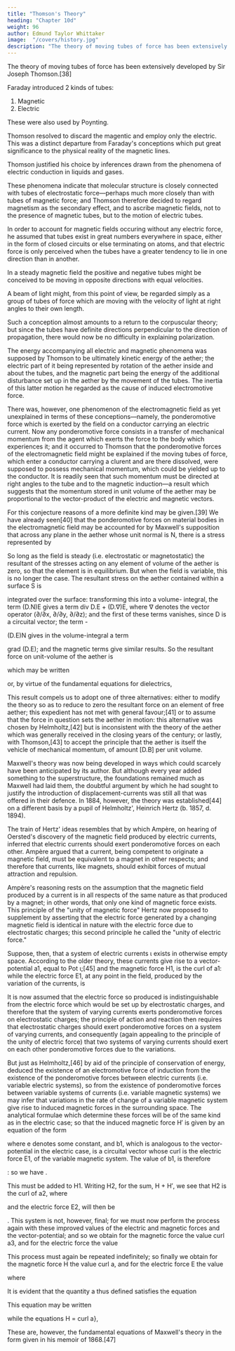 ```yaml
---
title: "Thomson's Theory"
heading: "Chapter 10d"
weight: 96
author: Edmund Taylor Whittaker
image:  "/covers/history.jpg"
description: "The theory of moving tubes of force has been extensively developed by Sir Joseph Thomson."
---
```



The theory of moving tubes of force has been extensively developed by Sir Joseph Thomson.[38] 

Faraday introduced 2 kinds of tubes:

1. Magnetic
2. Electric

These were also used by Poynting.

Thomson resolved to discard the magentic and employ only the electric. This was a distinct departure from Faraday's conceptions which put great significance to the physical reality of the magnetic lines.

Thomson justified his choice by inferences drawn from the phenomena of electric conduction in liquids and gases.

These phenomena indicate that molecular structure is closely connected with tubes of electrostatic force—perhaps much more closely than with tubes of magnetic force; and Thomson therefore decided to regard magnetism as the secondary effect, and to ascribe magnetic fields, not to the presence of magnetic tubes, but to the motion of electric tubes. 

In order to account for magnetic fields occuring without any electric force, he assumed that tubes exist in great numbers everywhere in space, either in the form of closed circuits or else terminating on atoms, and that electric force is only perceived when the tubes have a greater tendency to lie in one direction than in another. 

In a steady magnetic field the positive and negative tubes might be conceived to be moving in opposite directions with equal velocities.

A beam of light might, from this point of view, be regarded simply as a group of tubes of force which are moving with the velocity of light at right angles to their own length. 

Such a conception almost amounts to a return to the corpuscular theory; but since the tubes have definite directions perpendicular to the direction of propagation, there would now be no difficulty in explaining polarization.

The energy accompanying all electric and magnetic phenomena was supposed by Thomson to be ultimately kinetic energy of the aether; the electric part of it being represented by rotation of the aether inside and about the tubes, and the magnetic part being the energy of the additional disturbance set up in the aether by the movement of the tubes. The inertia of this latter motion he regarded as the cause of induced electromotive force.

There was, however, one phenomenon of the electromagnetic field as yet unexplained in terms of these conceptions—namely, the ponderomotive force which is exerted by the field on a conductor carrying an electric current. Now any ponderomotive force consists in a transfer of mechanical momentum from the agent which exerts the force to the body which experiences it; and it occurred to Thomson that the ponderomotive forces of the electromagnetic field might be explained if the moving tubes of force, which enter a conductor carrying a clurent and are there dissolved, were supposed to possess mechanical momentum, which could be yielded up to the conductor. It is readily seen that such momentum must be directed at right angles to the tube and to the magnetic induction—a result which suggests that the momentum stored in unit volume of the aether may be proportional to the vector-product of the electric and magnetic vectors.

For this conjecture reasons of a more definite kind may be given.[39] We have already seen[40] that the ponderomotive forces on material bodies in the electromagnetic field may be accounted for by Maxwell's supposition that across any plane in the aether whose unit normal is N, there is a stress represented by

So long as the field is steady (i.e. electrostatic or magnetostatic) the resultant of the stresses acting on any element of volume of the aether is zero, so that the element is in equilibrium. But when the field is variable, this is no longer the case. The resultant stress on the aether contained within a surface S is

integrated over the surface: transforming this into a volume- integral, the term (D.N)E gives a term div D.E + (D.∇)E, where ∇ denotes the vector operator (∂/∂x, ∂/∂y, ∂/∂z); and the first of these terms vanishes, since D is a circuital vector; the term - 

(D.E)N gives in the volume-integral a term 

grad (D.E); and the magnetic terms give similar results. So the resultant force on unit-volume of the aether is

which may be written

or, by virtue of the fundamental equations for dielectrics,

This result compels us to adopt one of three alternatives: either to modify the theory so as to reduce to zero the resultant force on an element of free aether; this expedient has not met with general favour;[41] or to assume that the force in question sets the aether in motion: this alternative was chosen by Helmholtz,[42] but is inconsistent with the theory of the aether which was generally received in the closing years of the century; or lastly, with Thomson,[43] to accept the principle that the aether is itself the vehicle of mechanical momentum, of amount [D.B] per unit volume.

Maxwell's theory was now being developed in ways which could scarcely have been anticipated by its author. But although every year added something to the superstructure, the foundations remained much as Maxwell had laid them, the doubtful argument by which he had sought to justify the introduction of displacement-currents was still all that was offered in their defence. In 1884, however, the theory was established[44] on a different basis by a pupil of Helmholtz', Heinrich Hertz (b. 1857, d. 1894).

The train of Hertz' ideas resembles that by which Ampère, on hearing of Oersted's discovery of the magnetic field produced by electric currents, inferred that electric currents should exert ponderomotive forces on each other. Ampère argued that a current, being competent to originate a magnetic field, must be equivalent to a magnet in other respects; and therefore that currents, like magnets, should exhibit forces of mutual attraction and repulsion.

Ampère's reasoning rests on the assumption that the magnetic field produced by a current is in all respects of the same nature as that produced by a magnet; in other words, that only one kind of magnetic force exists. This principle of the "unity of magnetic force" Hertz now proposed to supplement by asserting that the electric force generated by a changing magnetic field is identical in nature with the electric force due to electrostatic charges; this second principle he called the "unity of electric force." 

Suppose, then, that a system of electric currents ι exists in otherwise empty space. According to the older theory, these currents give rise to a vector-potential a1, equal to Pot ι;[45] and the magnetic force H1, is the curl of a1: while the electric force E1, at any point in the field, produced by the variation of the currents, is 


It is now assumed that the electric force so produced is indistinguishable from the electric force which would be set up by electrostatic charges, and therefore that the system of varying currents exerts ponderomotive forces on electrostatic charges; the principle of action and reaction then requires that electrostatic charges should exert ponderomotive forces on a system of varying currents, and consequently (again appealing to the principle of the unity of electric force) that two systems of varying currents should exert on each other ponderomotive forces due to the variations.

But just as Helmholtz,[46] by aid of the principle of conservation of energy, deduced the existence of an electromotive force of induction from the existence of the ponderomotive forces between electric currents (i.e. variable electric systems), so from the existence of ponderomotive forces between variable systems of currents (i.e. variable magnetic systems) we may infer that variations in the rate of change of a variable magnetic system give rise to induced magnetic forces in the surrounding space. The analytical formulae which determine these forces will be of the same kind as in the electric case; so that the induced magnetic force H′ is given by an equation of the form

where e denotes some constant, and b1, which is analogous to the vector-potential in the electric case, is a circuital vector whose curl is the electric force E1, of the variable magnetic system. The value of b1, is therefore 


: so we have
.

This must be added to H1. Writing H2, for the sum, H + H′, we see that H2 is the curl of a2, where


and the electric force E2, will then be 

. This system is not, however, final; for we must now perform the process again with these improved values of the electric and magnetic forces and the vector-potential; and so we obtain for the magnetic force the value curl a3, and for the electric force the value 

This process must again be repeated indefinitely; so finally we obtain for the magnetic force H the value curl a, and for the electric force E the value 


where


It is evident that the quantity a thus defined satisfies the equation


This equation may be written


while the equations H = curl a}, 


These are, however, the fundamental equations of Maxwell's theory in the form given in his memoir of 1868.[47]

